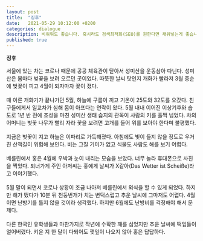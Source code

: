 ```yaml
---
layout: post
title:  "징후"
date:   2021-05-29 10:12:00 +0200
categories: dialogue
description: 비워둬도 좋습니다. 혹시라도 검색최적화(SEO)를 원한다면 채워넣는게 좋습니다.
published: true
---
```

 **징후** 
 
서울에 있는 차는 코로나 때문에 공공 체육관이 닫아서 성미산을 운동삼아 다닌다. 성미산은 봄마다 벚꽃을 보려 오르던 곳이었다. 따뜻한 날씨 탓인지 개화가 빨라져 3월 중순에 벚꽃이 피고 4월이 되자마자 꽃이 졌다. 
<br>
<br>
때 이른 개화기가 끝나가던 5월, 하늘에 구름이 끼고 기온이 25도와 32도를 오갔다. 친구들에게서 일교차가 심해 몸이 아프다는 연락이 왔다. 5월 내내 이어진 이상기후와 습도로 1년 반 전에 조성을 마친 성미산 생태 습지의 관목이 사람의 키를 훌쩍 넘었다. 차의 어머니는 벚꽃 나무가 빨리 자라 꽃을 보려면 고개를 들어 위를 보아야 한다며 불평했다.
<br>
<br>
지금은 벚꽃이 지고 하늘은 이파리로 가득해졌다. 아침에도 빛이 들지 않을 정도로 우거진 산책길이 위험해 보인다. 비는 그칠 기미가 없고 식물도 사람도 해를 보기 어렵다.
<br>
<br>
베를린에서 홍은 4월에 우박과 눈이 내리는 모습을 보았다. 너무 놀라 휴대폰으로 사진을 찍었다. 되너가게 주인 아저씨는 홍에게 날씨가 X같아(Das Wetter ist Scheiße)라고 이야기했다.
<br>
<br>
5월 말이 되면서 코로나 상황이 조금 나아져 베를린에서 외식을 할 수 있게 되었다. 하지만 해가 떴다가 10분 뒤 천둥번개가 치는 변덕스럽고 추운 날씨에 그마저도 어렵다. 4월이면 난방기를 틀지 않을 것이라 생각했다. 하지만 6월에도 난방비를 걱정해야 해서 문제다. 
<br>
<br>
다른 한국인 유학생들과 마찬가지로 작년에 수확한 깨를 심었지만 추운 날씨에 떡잎들이 얼어버렸다. 키운 지 한 달이 다되어도 깻잎이 나오지 않아 홍은 답답하다.
 
